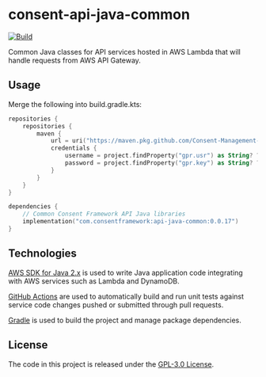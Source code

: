 # consent-api-java-common

[![Build](https://github.com/Consent-Management-Platform/consent-api-java-common/actions/workflows/test.yml/badge.svg)](https://github.com/Consent-Management-Platform/consent-api-java-common/actions/workflows/test.yml)

Common Java classes for API services hosted in AWS Lambda that will handle requests from AWS API Gateway.

## Usage

Merge the following into build.gradle.kts:

```kotlin
repositories {
    repositories {
        maven {
            url = uri("https://maven.pkg.github.com/Consent-Management-Platform/consent-api-java-common")
            credentials {
                username = project.findProperty("gpr.usr") as String? ?: System.getenv("GITHUB_USERNAME")
                password = project.findProperty("gpr.key") as String? ?: System.getenv("GITHUB_TOKEN")
            }
        }
    }
}

dependencies {
    // Common Consent Framework API Java libraries
    implementation("com.consentframework:api-java-common:0.0.17")
}
```

## Technologies
[AWS SDK for Java 2.x](https://docs.aws.amazon.com/sdk-for-java/latest/developer-guide) is used to write Java application code integrating with AWS services such as Lambda and DynamoDB.

[GitHub Actions](https://docs.github.com/en/actions) are used to automatically build and run unit tests against service code changes pushed or submitted through pull requests.

[Gradle](https://docs.gradle.org) is used to build the project and manage package dependencies.

## License
The code in this project is released under the [GPL-3.0 License](LICENSE).
